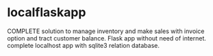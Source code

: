 # localflaskapp
COMPLETE solution to manage inventory and make sales with invoice option and tract customer balance. Flask app without need of internet. complete localhost app with sqlite3 relation database.
